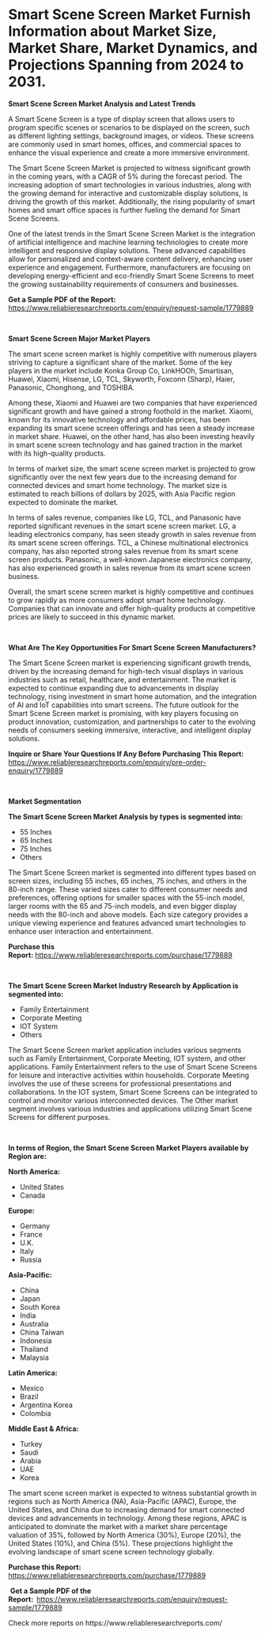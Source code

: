 <p><h1>Smart Scene Screen Market Furnish Information about Market Size, Market Share, Market Dynamics, and Projections Spanning from 2024 to 2031.</h1></p><p><strong>Smart Scene Screen Market Analysis and Latest Trends</strong></p>
<p><p>A Smart Scene Screen is a type of display screen that allows users to program specific scenes or scenarios to be displayed on the screen, such as different lighting settings, background images, or videos. These screens are commonly used in smart homes, offices, and commercial spaces to enhance the visual experience and create a more immersive environment.</p><p>The Smart Scene Screen Market is projected to witness significant growth in the coming years, with a CAGR of 5% during the forecast period. The increasing adoption of smart technologies in various industries, along with the growing demand for interactive and customizable display solutions, is driving the growth of this market. Additionally, the rising popularity of smart homes and smart office spaces is further fueling the demand for Smart Scene Screens.</p><p>One of the latest trends in the Smart Scene Screen Market is the integration of artificial intelligence and machine learning technologies to create more intelligent and responsive display solutions. These advanced capabilities allow for personalized and context-aware content delivery, enhancing user experience and engagement. Furthermore, manufacturers are focusing on developing energy-efficient and eco-friendly Smart Scene Screens to meet the growing sustainability requirements of consumers and businesses.</p></p>
<p><strong>Get a Sample PDF of the Report:&nbsp;</strong> <a href="https://www.reliableresearchreports.com/enquiry/request-sample/1779889">https://www.reliableresearchreports.com/enquiry/request-sample/1779889</a></p>
<p>&nbsp;</p>
<p><strong>Smart Scene Screen Major Market Players</strong></p>
<p><p>The smart scene screen market is highly competitive with numerous players striving to capture a significant share of the market. Some of the key players in the market include Konka Group Co, LinkHOOh, Smartisan, Huawei, Xiaomi, Hisense, LG, TCL, Skyworth, Foxconn (Sharp), Haier, Panasonic, Chonghong, and TOSHIBA.</p><p>Among these, Xiaomi and Huawei are two companies that have experienced significant growth and have gained a strong foothold in the market. Xiaomi, known for its innovative technology and affordable prices, has been expanding its smart scene screen offerings and has seen a steady increase in market share. Huawei, on the other hand, has also been investing heavily in smart scene screen technology and has gained traction in the market with its high-quality products.</p><p>In terms of market size, the smart scene screen market is projected to grow significantly over the next few years due to the increasing demand for connected devices and smart home technology. The market size is estimated to reach billions of dollars by 2025, with Asia Pacific region expected to dominate the market.</p><p>In terms of sales revenue, companies like LG, TCL, and Panasonic have reported significant revenues in the smart scene screen market. LG, a leading electronics company, has seen steady growth in sales revenue from its smart scene screen offerings. TCL, a Chinese multinational electronics company, has also reported strong sales revenue from its smart scene screen products. Panasonic, a well-known Japanese electronics company, has also experienced growth in sales revenue from its smart scene screen business.</p><p>Overall, the smart scene screen market is highly competitive and continues to grow rapidly as more consumers adopt smart home technology. Companies that can innovate and offer high-quality products at competitive prices are likely to succeed in this dynamic market.</p></p>
<p>&nbsp;</p>
<p><strong>What Are The Key Opportunities For Smart Scene Screen Manufacturers?</strong></p>
<p><p>The Smart Scene Screen market is experiencing significant growth trends, driven by the increasing demand for high-tech visual displays in various industries such as retail, healthcare, and entertainment. The market is expected to continue expanding due to advancements in display technology, rising investment in smart home automation, and the integration of AI and IoT capabilities into smart screens. The future outlook for the Smart Scene Screen market is promising, with key players focusing on product innovation, customization, and partnerships to cater to the evolving needs of consumers seeking immersive, interactive, and intelligent display solutions.</p></p>
<p><strong>Inquire or Share Your Questions If Any Before Purchasing This Report:</strong> <a href="https://www.reliableresearchreports.com/enquiry/pre-order-enquiry/1779889">https://www.reliableresearchreports.com/enquiry/pre-order-enquiry/1779889</a></p>
<p>&nbsp;</p>
<p><strong>Market Segmentation</strong></p>
<p><strong>The Smart Scene Screen Market Analysis by types is segmented into:</strong></p>
<p><ul><li>55 Inches</li><li>65 Inches</li><li>75 Inches</li><li>Others</li></ul></p>
<p><p>The Smart Scene Screen market is segmented into different types based on screen sizes, including 55 inches, 65 inches, 75 inches, and others in the 80-inch range. These varied sizes cater to different consumer needs and preferences, offering options for smaller spaces with the 55-inch model, larger rooms with the 65 and 75-inch models, and even bigger display needs with the 80-inch and above models. Each size category provides a unique viewing experience and features advanced smart technologies to enhance user interaction and entertainment.</p></p>
<p><strong>Purchase this Report:&nbsp;</strong><a href="https://www.reliableresearchreports.com/purchase/1779889">https://www.reliableresearchreports.com/purchase/1779889</a></p>
<p>&nbsp;</p>
<p><strong>The Smart Scene Screen Market Industry Research by Application is segmented into:</strong></p>
<p><ul><li>Family Entertainment</li><li>Corporate Meeting</li><li>IOT System</li><li>Others</li></ul></p>
<p><p>The Smart Scene Screen market application includes various segments such as Family Entertainment, Corporate Meeting, IOT system, and other applications. Family Entertainment refers to the use of Smart Scene Screens for leisure and interactive activities within households. Corporate Meeting involves the use of these screens for professional presentations and collaborations. In the IOT system, Smart Scene Screens can be integrated to control and monitor various interconnected devices. The Other market segment involves various industries and applications utilizing Smart Scene Screens for different purposes.</p></p>
<p>&nbsp;</p>
<p><strong>In terms of Region, the Smart Scene Screen Market Players available by Region are:</strong></p>
<p>
    <p> <strong> North America: </strong>
        <ul>
            <li>United States</li>
            <li>Canada</li>
        </ul>
        </p> 
    <p> <strong> Europe: </strong>
        <ul>
            <li>Germany</li>
            <li>France</li>
            <li>U.K.</li>
            <li>Italy</li>
            <li>Russia</li>
        </ul>
        </p> 
    <p> <strong> Asia-Pacific: </strong>
        <ul>
            <li>China</li>
            <li>Japan</li>
            <li>South Korea</li>
            <li>India</li>
            <li>Australia</li>
            <li>China Taiwan</li>
            <li>Indonesia</li>
            <li>Thailand</li>
            <li>Malaysia</li>
        </ul>
        </p> 
    <p> <strong> Latin America: </strong>
        <ul>
            <li>Mexico</li>
            <li>Brazil</li>
            <li>Argentina Korea</li>
            <li>Colombia</li>
        </ul>
        </p> 
    <p> <strong> Middle East & Africa: </strong>
        <ul>
            <li>Turkey</li>
            <li>Saudi</li>
            <li>Arabia</li>
            <li>UAE</li>
            <li>Korea</li>
        </ul>
    </p>
    </p>
<p><p>The smart scene screen market is expected to witness substantial growth in regions such as North America (NA), Asia-Pacific (APAC), Europe, the United States, and China due to increasing demand for smart connected devices and advancements in technology. Among these regions, APAC is anticipated to dominate the market with a market share percentage valuation of 35%, followed by North America (30%), Europe (20%), the United States (10%), and China (5%). These projections highlight the evolving landscape of smart scene screen technology globally.</p></p>
<p><strong>Purchase this Report: </strong><a href="https://www.reliableresearchreports.com/purchase/1779889">https://www.reliableresearchreports.com/purchase/1779889</a></p>
<p>&nbsp;<strong>Get a Sample PDF of the Report:&nbsp;&nbsp;</strong><a href="https://www.reliableresearchreports.com/enquiry/request-sample/1779889">https://www.reliableresearchreports.com/enquiry/request-sample/1779889</a></p>
<p><strong></strong></p>
<p>Check more reports on https://www.reliableresearchreports.com/</p>